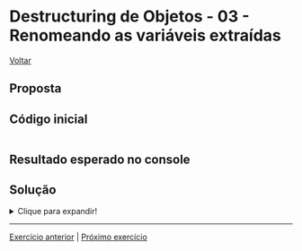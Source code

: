 # Destructuring de Objetos - 03 - Renomeando as variáveis extraídas

[Voltar](../../README.md)

## Proposta


## Código inicial
```js
```

## Resultado esperado no console


## Solução

<details>
  <summary>Clique para expandir!</summary>

  ```js

  ```
</details>

---

[Exercício anterior](../02-com-valor-padrao/README.md) | [Próximo exercício](../04-com-rest-operator/README.md)